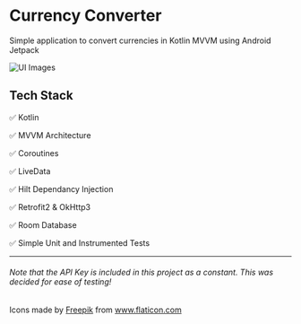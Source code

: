 # Currency Converter
Simple application to convert currencies in Kotlin MVVM using Android Jetpack 

![UI Images](https://i.imgur.com/RvYxbMj.png)

## Tech Stack
✅ Kotlin

✅ MVVM Architecture

✅ Coroutines

✅ LiveData

✅ Hilt Dependancy Injection

✅ Retrofit2 & OkHttp3 

✅ Room Database

✅ Simple Unit and Instrumented Tests


---

###### Note that the API Key is included in this project as a constant. This was decided for ease of testing!

<div>Icons made by <a href="https://www.flaticon.com/authors/freepik" title="Freepik">Freepik</a> from <a href="https://www.flaticon.com/" title="Flaticon">www.flaticon.com</a></div>
